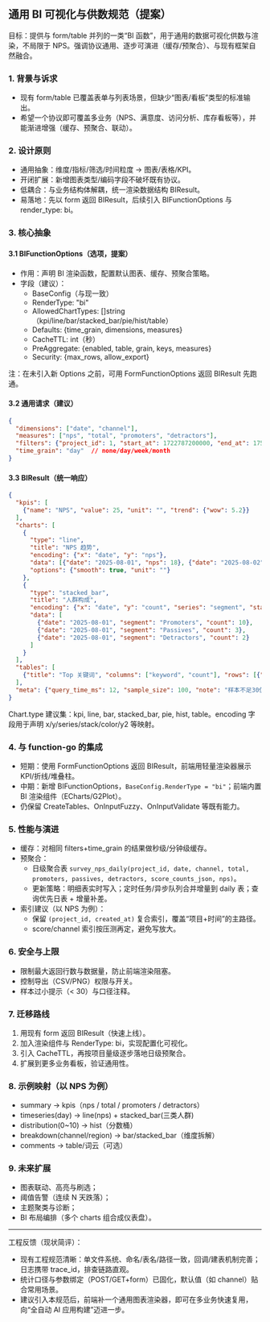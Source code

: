 ## 通用 BI 可视化与供数规范（提案）

目标：提供与 form/table 并列的一类“BI 函数”，用于通用的数据可视化供数与渲染，不局限于 NPS。强调协议通用、逐步可演进（缓存/预聚合）、与现有框架自然融合。

### 1. 背景与诉求
- 现有 form/table 已覆盖表单与列表场景，但缺少“图表/看板”类型的标准输出。
- 希望一个协议即可覆盖多业务（NPS、满意度、访问分析、库存看板等），并能渐进增强（缓存、预聚合、联动）。

### 2. 设计原则
- 通用抽象：维度/指标/筛选/时间粒度 → 图表/表格/KPI。
- 开闭扩展：新增图表类型/编码字段不破坏既有协议。
- 低耦合：与业务结构体解耦，统一渲染数据结构 BIResult。
- 易落地：先以 form 返回 BIResult，后续引入 BIFunctionOptions 与 render_type: bi。

### 3. 核心抽象

#### 3.1 BIFunctionOptions（选项，提案）
- 作用：声明 BI 渲染函数，配置默认图表、缓存、预聚合策略。
- 字段（建议）：
  - BaseConfig（与现一致）
  - RenderType: "bi"
  - AllowedChartTypes: []string（kpi/line/bar/stacked_bar/pie/hist/table）
  - Defaults: {time_grain, dimensions, measures}
  - CacheTTL: int（秒）
  - PreAggregate: {enabled, table, grain, keys, measures}
  - Security: {max_rows, allow_export}

注：在未引入新 Options 之前，可用 FormFunctionOptions 返回 BIResult 先跑通。

#### 3.2 通用请求（建议）
```json
{
  "dimensions": ["date", "channel"],
  "measures": ["nps", "total", "promoters", "detractors"],
  "filters": {"project_id": 1, "start_at": 1722787200000, "end_at": 1754928000000, "channel": "全部"},
  "time_grain": "day"  // none/day/week/month
}
```

#### 3.3 BIResult（统一响应）
```json
{
  "kpis": [
    {"name": "NPS", "value": 25, "unit": "", "trend": {"wow": 5.2}}
  ],
  "charts": [
    {
      "type": "line",
      "title": "NPS 趋势",
      "encoding": {"x": "date", "y": "nps"},
      "data": [{"date": "2025-08-01", "nps": 18}, {"date": "2025-08-02", "nps": 25}],
      "options": {"smooth": true, "unit": ""}
    },
    {
      "type": "stacked_bar",
      "title": "人群构成",
      "encoding": {"x": "date", "y": "count", "series": "segment", "stack": true, "color": "segment"},
      "data": [
        {"date": "2025-08-01", "segment": "Promoters", "count": 10},
        {"date": "2025-08-01", "segment": "Passives", "count": 3},
        {"date": "2025-08-01", "segment": "Detractors", "count": 2}
      ]
    }
  ],
  "tables": [
    {"title": "Top 关键词", "columns": ["keyword", "count"], "rows": [{"keyword": "物流", "count": 26}]}
  ],
  "meta": {"query_time_ms": 12, "sample_size": 100, "note": "样本不足30仅供参考"}
}
```

Chart.type 建议集：kpi, line, bar, stacked_bar, pie, hist, table。encoding 字段用于声明 x/y/series/stack/color/y2 等映射。

### 4. 与 function-go 的集成
- 短期：使用 FormFunctionOptions 返回 BIResult，前端用轻量渲染器展示 KPI/折线/堆叠柱。
- 中期：新增 BIFunctionOptions，`BaseConfig.RenderType = "bi"`；前端内置 BI 渲染组件（ECharts/G2Plot）。
- 仍保留 CreateTables、OnInputFuzzy、OnInputValidate 等既有能力。

### 5. 性能与演进
- 缓存：对相同 filters+time_grain 的结果做秒级/分钟级缓存。
- 预聚合：
  - 日级聚合表 `survey_nps_daily(project_id, date, channel, total, promoters, passives, detractors, score_counts_json, nps)`。
  - 更新策略：明细表实时写入；定时任务/异步队列合并增量到 daily 表；查询优先日表 + 增量补差。
- 索引建议（以 NPS 为例）：
  - 保留 `(project_id, created_at)` 复合索引，覆盖“项目+时间”的主路径。
  - score/channel 索引按压测再定，避免写放大。

### 6. 安全与上限
- 限制最大返回行数与数据量，防止前端渲染阻塞。
- 控制导出（CSV/PNG）权限与开关。
- 样本过小提示（< 30）与口径注释。

### 7. 迁移路线
1) 用现有 form 返回 BIResult（快速上线）。
2) 加入渲染组件与 RenderType: bi，实现配置化可视化。
3) 引入 CacheTTL，再按项目量级逐步落地日级预聚合。
4) 扩展到更多业务看板，验证通用性。

### 8. 示例映射（以 NPS 为例）
- summary → kpis（nps / total / promoters / detractors）
- timeseries(day) → line(nps) + stacked_bar(三类人群)
- distribution(0~10) → hist（分数桶）
- breakdown(channel/region) → bar/stacked_bar（维度拆解）
- comments → table/词云（可选）

### 9. 未来扩展
- 图表联动、高亮与刷选；
- 阈值告警（连续 N 天跌落）；
- 主题聚类与诊断；
- BI 布局编排（多个 charts 组合成仪表盘）。

---

工程反馈（现状简评）：
- 现有工程规范清晰：单文件系统、命名/表名/路径一致，回调/建表机制完善；日志携带 trace_id，排查链路直观。
- 统计口径与参数绑定（POST/GET+form）已固化，默认值（如 channel）贴合常用场景。
- 建议引入本规范后，前端补一个通用图表渲染器，即可在多业务快速复用，向“全自动 AI 应用构建”迈进一步。


